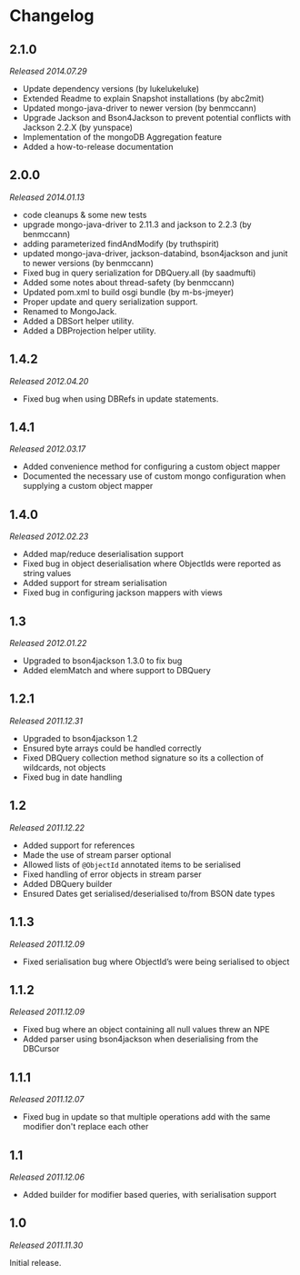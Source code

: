 Changelog
=========

2.1.0
-----

_Released 2014.07.29_

* Update dependency versions (by lukelukeluke)
* Extended Readme to explain Snapshot installations (by abc2mit)
* Updated mongo-java-driver to newer version (by benmccann)
* Upgrade Jackson and Bson4Jackson to prevent potential conflicts with Jackson 2.2.X (by yunspace)
* Implementation of the mongoDB Aggregation feature
* Added a how-to-release documentation

2.0.0
-----

_Released 2014.01.13_

* code cleanups & some new tests
* upgrade mongo-java-driver to 2.11.3 and jackson to 2.2.3 (by benmccann)
* adding parameterized findAndModify (by truthspirit)
* updated mongo-java-driver, jackson-databind, bson4jackson and junit to newer versions (by benmccann)
* Fixed bug in query serialization for DBQuery.all (by saadmufti)
* Added some notes about thread-safety (by benmccann)
* Updated pom.xml to build osgi bundle (by m-bs-jmeyer)
* Proper update and query serialization support.
* Renamed to MongoJack.
* Added a DBSort helper utility.
* Added a DBProjection helper utility.

1.4.2
-----

_Released 2012.04.20_

* Fixed bug when using DBRefs in update statements.

1.4.1
-----

_Released 2012.03.17_

* Added convenience method for configuring a custom object mapper
* Documented the necessary use of custom mongo configuration when supplying a custom object mapper

1.4.0
-----

_Released 2012.02.23_

* Added map/reduce deserialisation support
* Fixed bug in object deserialisation where ObjectIds were reported as string values
* Added support for stream serialisation
* Fixed bug in configuring jackson mappers with views

1.3
---

_Released 2012.01.22_

* Upgraded to bson4jackson 1.3.0 to fix bug
* Added elemMatch and where support to DBQuery

1.2.1
-----

_Released 2011.12.31_

* Upgraded to bson4jackson 1.2
* Ensured byte arrays could be handled correctly
* Fixed DBQuery collection method signature so its a collection of wildcards, not objects
* Fixed bug in date handling

1.2
---

_Released 2011.12.22_

* Added support for references
* Made the use of stream parser optional
* Allowed lists of `@ObjectId` annotated items to be serialised
* Fixed handling of error objects in stream parser
* Added DBQuery builder
* Ensured Dates get serialised/deserialised to/from BSON date types

1.1.3
-----

_Released 2011.12.09_

* Fixed serialisation bug where ObjectId’s were being serialised to object

1.1.2
-----

_Released 2011.12.09_

* Fixed bug where an object containing all null values threw an NPE
* Added parser using bson4jackson when deserialising from the DBCursor

1.1.1
-----

_Released 2011.12.07_

* Fixed bug in update so that multiple operations add with the same modifier don't replace each other

1.1
---

_Released 2011.12.06_

* Added builder for modifier based queries, with serialisation support

1.0
---

_Released 2011.11.30_

Initial release.
